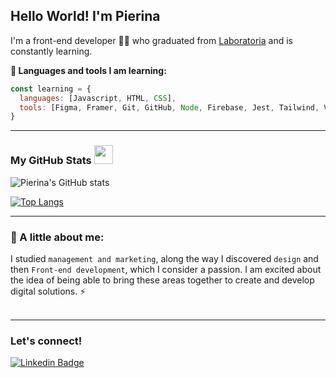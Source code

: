 
##  Hello World! I'm Pierina 

<p>I'm a front-end developer 👩‍💻 who graduated from <a href="https://www.laboratoria.la/">Laboratoria</a> and is constantly learning.</p>

<strong> 🚀 Languages and tools I am learning:</strong>
```javascript
const learning = {
  languages: [Javascript, HTML, CSS],
  tools: [Figma, Framer, Git, GitHub, Node, Firebase, Jest, Tailwind, VueJS]
}
```
---
### My GitHub Stats <img src="https://media.giphy.com/media/WUlplcMpOCEmTGBtBW/giphy.gif" width="30"> 

![Pierina's GitHub stats](https://github-readme-stats.vercel.app/api?username=pierinamont&hide=contribs,prs&theme=buefy&show_icons=true)

[![Top Langs](https://github-readme-stats.vercel.app/api/top-langs/?username=pierinamont&layout=compact&theme=buefy)](https://github.com/pierinamont/github-readme-stats)

---
### 💬 A little about me:

I studied `management and marketing`, along the way I discovered `design` and then `Front-end development`, which I consider a passion.
I am excited about the idea of being able to bring these areas together to create and develop digital solutions. ⚡ <br><br>

---
### Let's connect!

[![Linkedin Badge](https://img.shields.io/badge/-LinkedIn-blue?style=flat-square&logo=Linkedin&logoColor=white&link=https://www.linkedin.com/in/pierina-montalva-fatur/)](https://www.linkedin.com/in/pierina-montalva-fatur/) 
<!--
**pierinamont/pierinamont** is a ✨ _special_ ✨ repository because its `README.md` (this file) appears on your GitHub profile.
-->
